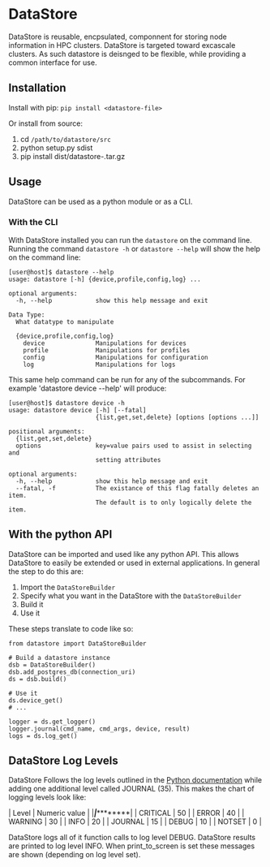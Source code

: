 # DataStore

DataStore is reusable, encpsulated, componnent for storing node information in HPC clusters. DataStore is targeted toward excascale clusters. As such datastore is deisnged to be flexible, while providing a common interface for use.

## Installation

Install with pip: `pip install <datastore-file>`

Or install from source:

1. cd `/path/to/datastore/src`
2. python setup.py sdist
3. pip install dist/datastore-<version>.tar.gz 

## Usage

DataStore can be used as a python module or as a CLI.

### With the CLI

With DataStore installed you can run the `datastore` on the command line. Running the command `datastore -h` or `datastore --help` will show  the help on the command line:

```
[user@host]$ datastore --help
usage: datastore [-h] {device,profile,config,log} ...

optional arguments:
  -h, --help            show this help message and exit

Data Type:
  What datatype to manipulate

  {device,profile,config,log}
    device              Manipulations for devices
    profile             Manipulations for profiles
    config              Manipulations for configuration
    log                 Manipulations for logs
```

This same help command can be run for any of the subcommands. For example 'datastore device --help' will produce:

```
[user@host]$ datastore device -h
usage: datastore device [-h] [--fatal]
                        {list,get,set,delete} [options [options ...]]

positional arguments:
  {list,get,set,delete}
  options               key=value pairs used to assist in selecting and
                        setting attributes

optional arguments:
  -h, --help            show this help message and exit
  --fatal, -f           The existance of this flag fatally deletes an item.
                        The default is to only logically delete the item.
```

## With the python API

DataStore can be imported and used like any python API. This allows DataStore to easily be extended or used in external applications. In general the step to do this are:

1. Import the `DataStoreBuilder`
2. Specify what you want in the DataStore with the `DataStoreBuilder`
3. Build it
4. Use it

These steps translate to code like so:

```
from datastore import DataStoreBuilder

# Build a datastore instance
dsb = DataStoreBuilder()
dsb.add_postgres_db(connection_uri)
ds = dsb.build()

# Use it
ds.device_get()
# ...

logger = ds.get_logger()
logger.journal(cmd_name, cmd_args, device, result)
logs = ds.log_get()

```

## DataStore Log Levels

DataStore Follows the log levels outlined in the [Python documentation](https://docs.python.org/2/library/logging.html#logging-levels) while adding one additional level called JOURNAL (35). This makes the chart of logging levels look like:

| Level	| Numeric value |
|*******|***************|
| CRITICAL	| 50 |
| ERROR	| 40 |
| WARNING	| 30 |
| INFO	| 20 |
| JOURNAL | 15 |
| DEBUG	| 10 |
| NOTSET	| 0 |

DataStore logs all of it function calls to log level DEBUG. DataStore results are printed to log level INFO. When print_to_screen is set these messages are shown (depending on log level set).